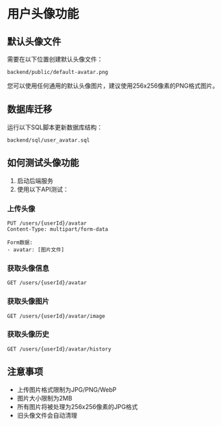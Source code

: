 # 用户头像功能

## 默认头像文件

需要在以下位置创建默认头像文件：
```
backend/public/default-avatar.png
```

您可以使用任何通用的默认头像图片，建议使用256x256像素的PNG格式图片。

## 数据库迁移

运行以下SQL脚本更新数据库结构：
```
backend/sql/user_avatar.sql
```

## 如何测试头像功能

1. 启动后端服务
2. 使用以下API测试：

### 上传头像
```
PUT /users/{userId}/avatar
Content-Type: multipart/form-data

Form数据:
- avatar: [图片文件]
```

### 获取头像信息
```
GET /users/{userId}/avatar
```

### 获取头像图片
```
GET /users/{userId}/avatar/image
```

### 获取头像历史
```
GET /users/{userId}/avatar/history
```

## 注意事项

- 上传图片格式限制为JPG/PNG/WebP
- 图片大小限制为2MB
- 所有图片将被处理为256x256像素的JPG格式
- 旧头像文件会自动清理 
